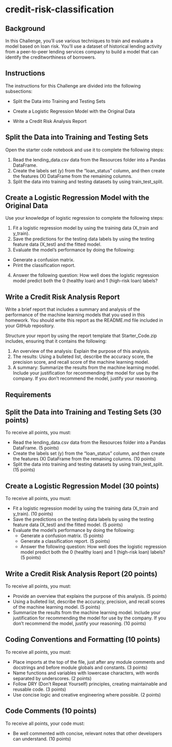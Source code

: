 # credit-risk-classification

## Background
In this Challenge, you’ll use various techniques to train and evaluate a model based on loan risk. You’ll use a dataset of historical lending activity from a peer-to-peer lending services company to build a model that can identify the creditworthiness of borrowers.

## Instructions
The instructions for this Challenge are divided into the following subsections:

* Split the Data into Training and Testing Sets

* Create a Logistic Regression Model with the Original Data

* Write a Credit Risk Analysis Report

## Split the Data into Training and Testing Sets

Open the starter code notebook and use it to complete the following steps:

1. Read the lending_data.csv data from the Resources folder into a Pandas DataFrame.
2. Create the labels set (y) from the “loan_status” column, and then create the features (X) DataFrame from the remaining columns.
3. Split the data into training and testing datasets by using train_test_split.

## Create a Logistic Regression Model with the Original Data
Use your knowledge of logistic regression to complete the following steps:

1. Fit a logistic regression model by using the training data (X_train and y_train).
2. Save the predictions for the testing data labels by using the testing feature data (X_test) and the fitted model.
3. Evaluate the model’s performance by doing the following:
 * Generate a confusion matrix.
 * Print the classification report.
4. Answer the following question: How well does the logistic regression model predict both the 0 (healthy loan) and 1 (high-risk loan) labels?

## Write a Credit Risk Analysis Report
Write a brief report that includes a summary and analysis of the performance of the machine learning models that you used in this homework. You should write this report as the README.md file included in your GitHub repository.

Structure your report by using the report template that Starter_Code.zip includes, ensuring that it contains the following:

1. An overview of the analysis: Explain the purpose of this analysis.
2. The results: Using a bulleted list, describe the accuracy score, the precision score, and recall score of the machine learning model.
3. A summary: Summarize the results from the machine learning model. Include your justification for recommending the model for use by the company. If you don’t recommend the model, justify your reasoning.

## Requirements
## Split the Data into Training and Testing Sets (30 points)
To receive all points, you must:

* Read the lending_data.csv data from the Resources folder into a Pandas DataFrame. (5 points)
* Create the labels set (y) from the “loan_status” column, and then create the features (X) DataFrame from the remaining columns. (10 points)
* Split the data into training and testing datasets by using train_test_split. (15 points)

## Create a Logistic Regression Model (30 points)
To receive all points, you must:

* Fit a logistic regression model by using the training data (X_train and y_train). (10 points)
* Save the predictions on the testing data labels by using the testing feature data (X_test) and the fitted model. (5 points)
* Evaluate the model’s performance by doing the following:
  * Generate a confusion matrix. (5 points)
  * Generate a classification report. (5 points)
  * Answer the following question: How well does the logistic regression model predict both the 0 (healthy loan) and 1 (high-risk loan) labels? (5 points)

## Write a Credit Risk Analysis Report (20 points)
To receive all points, you must:

* Provide an overview that explains the purpose of this analysis. (5 points)
* Using a bulleted list, describe the accuracy, precision, and recall scores of the machine learning model. (5 points)
* Summarize the results from the machine learning model. Include your justification for recommending the model for use by the company. If you don’t recommend the model, justify your reasoning. (10 points)

## Coding Conventions and Formatting (10 points)
To receive all points, you must:

* Place imports at the top of the file, just after any module comments and docstrings and before module globals and constants. (3 points)
* Name functions and variables with lowercase characters, with words separated by underscores. (2 points)
* Follow DRY (Don’t Repeat Yourself) principles, creating maintainable and reusable code. (3 points)
* Use concise logic and creative engineering where possible. (2 points)

## Code Comments (10 points)
To receive all points, your code must:

* Be well commented with concise, relevant notes that other developers can understand. (10 points)
